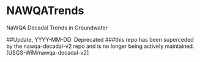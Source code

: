 # NAWQATrends
NaWQA Decadal Trends in Groundwater

##Update, YYYY-MM-DD: Deprecated ###this repo has been superceded by the nawqa-decadal-v2 repo and is no longer being actively maintained. [USGS-WiM/nawqa-decadal-v2]
